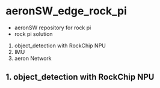 # aeronSW_edge_rock_pi
- aeronSW repository for rock pi
- rock pi solution
1. object_detection with RockChip NPU
2. IMU
3. aeron Network

## 1. object_detection with RockChip NPU
